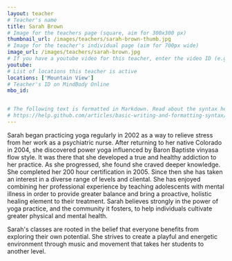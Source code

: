 ```yaml
---
layout: teacher
# Teacher's name
title: Sarah Brown
# Image for the teachers page (square, aim for 300x300 px)
thumbnail_url: /images/teachers/sarah-brown-thumb.jpg
# Image for the teacher's individual page (aim for 700px wide)
image_url: /images/teachers/sarah-brown.jpg
# If you have a youtube video for this teacher, enter the video ID (e.g. qaqiC84uaNg)
youtube:
# List of locations this teacher is active
locations: ['Mountain View']
# Teacher's ID on MindBody Online
mbo_id:


# The following text is formatted in Markdown. Read about the syntax here:
# https://help.github.com/articles/basic-writing-and-formatting-syntax/
---
```


Sarah began practicing yoga regularly in 2002 as a way to relieve stress from her work as a psychiatric nurse. After returning to her native Colorado in 2004, she discovered power yoga influenced by Baron Baptiste vinyasa flow style. It was there that she developed a true and healthy addiction to her practice. As she progressed, she found she craved deeper knowledge. She completed her 200 hour certification in 2005. Since then she has taken an interest in a diverse range of levels and cliental. She has enjoyed combining her professional experience by teaching adolescents with mental illness in order to provide greater balance and bring a proactive, holistic healing element to their treatment. Sarah believes strongly in the power of yoga practice, and the community it fosters, to help individuals cultivate greater physical and mental health.

Sarah's classes are rooted in the belief that everyone benefits from exploring their own potential. She strives to create a playful and energetic environment through music and movement that takes her students to another level.
